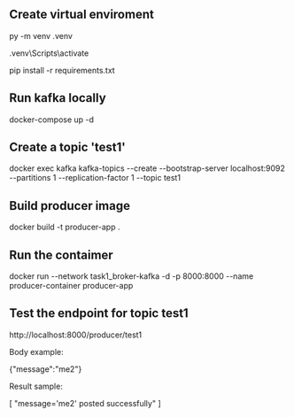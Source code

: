 ## Create virtual enviroment

py -m venv .venv

.venv\Scripts\activate

pip install -r requirements.txt

## Run kafka locally

docker-compose up -d

## Create a topic 'test1'
docker exec kafka kafka-topics --create --bootstrap-server localhost:9092 --partitions 1 --replication-factor 1 --topic test1


## Build producer image
docker build -t producer-app .

## Run the contaimer
docker run --network task1_broker-kafka -d -p 8000:8000 --name producer-container producer-app


## Test the endpoint for topic test1

 http://localhost:8000/producer/test1

Body example:

{"message":"me2"}

Result sample:

[
    "message='me2' posted successfully"
]

